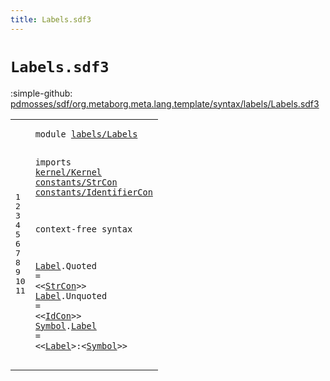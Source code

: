 ```yaml
---
title: Labels.sdf3
---
```


# `Labels.sdf3`

:simple-github: [pdmosses/sdf/org.metaborg.meta.lang.template/syntax/labels/Labels.sdf3]

[pdmosses/sdf/org.metaborg.meta.lang.template/syntax/labels/Labels.sdf3]: https://github.com/pdmosses/sdf/blob/master/org.metaborg.meta.lang.template/syntax/labels/Labels.sdf3 "The source file on GitHub"

<div class="sdf3"><table class="highlighttable"><tbody><tr><td class="linenos"><div class="linenodiv"><pre><span></span>1
2
3
4
5
6
7
8
9
10
11
</pre></div></td>
<td class="code"><pre><code><span class="keyword">module</span> <a href="../../sdf2-core/Sdf2-Syntax.sdf3#labels/Labels_280_293" id="labels/Labels_7_20" title="Referenced at ../../sdf2-core/Sdf2-Syntax.sdf3 line 13">labels/Labels</a>

<span class="keyword">imports</span> <a href="../../kernel/Kernel.sdf3#kernel/Kernel_7_20" id="kernel/Kernel_30_43" title="Defined at ../../kernel/Kernel.sdf3 line 1">kernel/Kernel</a> 
        <a href="../../constants/StrCon.sdf3#constants/StrCon_7_23" id="constants/StrCon_53_69" title="Defined at ../../constants/StrCon.sdf3 line 1">constants/StrCon</a>
        <a href="../../constants/IdentifierCon.sdf3#constants/IdentifierCon_7_30" id="constants/IdentifierCon_78_101" title="Defined at ../../constants/IdentifierCon.sdf3 line 1">constants/IdentifierCon</a>
 
<span class="keyword">context-free syntax</span>

<a href="#Label_195_200" id="Label_125_130" title="Referenced at line 11">Label</a>.<span class="cons_Constructor"><span id="Quoted_131_137" title="Not referenced locally, nor via imports">Quoted</span></span> = &lt;&lt;<a href="../../constants/StrCon.sdf3#StrCon_323_329" id="StrCon_142_148" title="Defined at ../../constants/StrCon.sdf3 line 12">StrCon</a>&gt;&gt;
<a href="#Label_195_200" id="Label_151_156" title="Referenced at line 11">Label</a>.<span class="cons_Constructor"><span id="Unquoted_157_165" title="Not referenced locally, nor via imports">Unquoted</span></span> = &lt;&lt;<a href="../../constants/IdentifierCon.sdf3#IdCon_114_119" id="IdCon_170_175" title="Defined at ../../constants/IdentifierCon.sdf3 line 6">IdCon</a>&gt;&gt;
<a href="#Symbol_203_209" id="Symbol_178_184" title="Referenced at line 11">Symbol</a>.<span class="cons_Constructor"><a href="../../regular/Regular.sdf3#Label_1303_1308" id="Label_185_190" title="Referenced at ../../regular/Regular.sdf3 line 47">Label</a></span> = &lt;&lt;<a href="#Label_125_130" id="Label_195_200" title="Defined at line 9, 10">Label</a>&gt;<span class="cons_String">:</span>&lt;<a href="#Symbol_178_184" id="Symbol_203_209" title="Defined at line 11">Symbol</a>&gt;&gt;
</code></pre></td></tr></tbody></table></div>